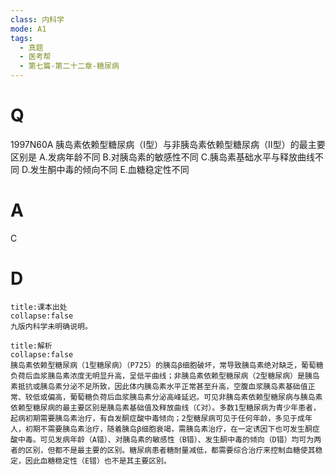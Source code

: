 ```yaml
---
class: 内科学
mode: A1
tags:
  - 真题
  - 医考帮
  - 第七篇-第二十二章-糖尿病
---
```


# Q
1997N60A 胰岛素依赖型糖尿病（Ⅰ型）与非胰岛素依赖型糖尿病（Ⅱ型）的最主要区别是
A.发病年龄不同
B.对胰岛素的敏感性不同
C.胰岛素基础水平与释放曲线不同
D.发生酮中毒的倾向不同
E.血糖稳定性不同

# A
C
# D
```ad-note
title:课本出处
collapse:false
九版内科学未明确说明。
```

```ad-summary
title:解析
collapse:false
胰岛素依赖型糖尿病（1型糖尿病）（P725）的胰岛β细胞破坏，常导致胰岛素绝对缺乏，葡萄糖负荷后血浆胰岛素浓度无明显升高，呈低平曲线；非胰岛素依赖型糖尿病（2型糖尿病）是胰岛素抵抗或胰岛素分泌不足所致，因此体内胰岛素水平正常甚至升高，空腹血浆胰岛素基础值正常、较低或偏高，葡萄糖负荷后血浆胰岛素分泌高峰延迟。可见非胰岛素依赖型糖尿病与胰岛素依赖型糖尿病的最主要区别是胰岛素基础值及释放曲线（C对）。多数1型糖尿病为青少年患者，起病初期需要胰岛素治疗，有自发酮症酸中毒倾向；2型糖尿病可见于任何年龄，多见于成年人，初期不需要胰岛素治疗，随着胰岛β细胞衰竭，需胰岛素治疗，在一定诱因下也可发生酮症酸中毒。可见发病年龄（A错）、对胰岛素的敏感性（B错）、发生酮中毒的倾向（D错）均可为两者的区别，但都不是最主要的区别。糖尿病患者糖耐量减低，都需要综合治疗来控制血糖使其稳定，因此血糖稳定性（E错）也不是其主要区别。
```

